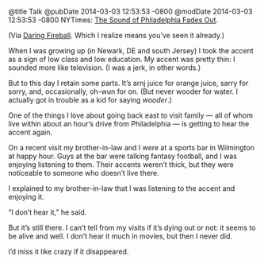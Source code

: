 @title Talk
@pubDate 2014-03-03 12:53:53 -0800
@modDate 2014-03-03 12:53:53 -0800
NYTimes: <a href="http://www.nytimes.com/2014/03/02/opinion/sunday/the-sound-of-philadelphia-fades-out.html?_r=0">The Sound of Philadelphia Fades Out</a>.

(Via <a href="http://daringfireball.net">Daring Fireball</a>. Which I realize means you’ve seen it already.)

When I was growing up (in Newark, DE and south Jersey) I took the accent as a sign of low class and low education. My accent was pretty thin: I sounded more like television. (I was a jerk, in other words.)

But to this day I retain some parts. It’s arnj juice for orange juice, sarry for sorry, and, occasionally, oh-wun for on. (But never wooder for water. I actually got in trouble as a kid for saying *wooder*.)

One of the things I love about going back east to visit family — all of whom live within about an hour’s drive from Philadelphia — is getting to hear the accent again.

On a recent visit my brother-in-law and I were at a sports bar in Wilmington at happy hour. Guys at the bar were talking fantasy football, and I was enjoying listening to them. Their accents weren’t thick, but they were noticeable to someone who doesn’t live there.

I explained to my brother-in-law that I was listening to the accent and enjoying it.

“I don’t hear it,” he said.

But it’s still there. I can’t tell from my visits if it’s dying out or not: it seems to be alive and well. I don’t hear it much in movies, but then I never did.

I’d miss it like crazy if it disappeared.
